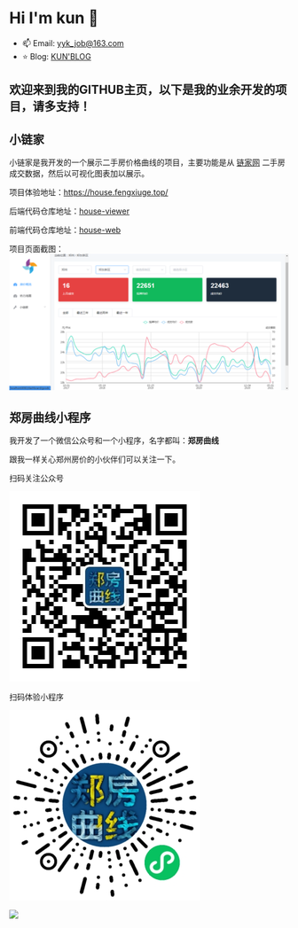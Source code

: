 # Hi I'm kun 👋

- 📫 Email: yyk_job@163.com
- ⭐️ Blog: [KUN'BLOG](https://blog.fengxiuge.top)

## 欢迎来到我的GITHUB主页，以下是我的业余开发的项目，请多支持！

## 小链家

小链家是我开发的一个展示二手房价格曲线的项目，主要功能是从 [链家网](www.lianjia.com) 二手房成交数据，然后以可视化图表加以展示。

项目体验地址：https://house.fengxiuge.top/

后端代码仓库地址：[house-viewer](https://github.com/yakunyue/house-viewer)

前端代码仓库地址：[house-web](https://github.com/yakunyue/house-web/tree/service-unify)

项目页面截图：
![](08.png)

## 郑房曲线小程序

我开发了一个微信公众号和一个小程序，名字都叫：**郑房曲线**

跟我一样关心郑州房价的小伙伴们可以关注一下。

扫码关注公众号

![](/gongzhonghao.jpg)

扫码体验小程序

![](/xiaochengxu.jpg)

[![](https://github-readme-stats.vercel.app/api?username=yakunyue)](https://blog.fengxiuge.top)

